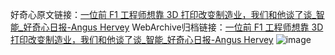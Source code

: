 好奇心原文链接：[一位前 F1 工程师想靠 3D 打印改变制造业，我们和他谈了谈_智能_好奇心日报-Angus Hervey](https://www.qdaily.com/articles/12272.html)
WebArchive归档链接：[一位前 F1 工程师想靠 3D 打印改变制造业，我们和他谈了谈_智能_好奇心日报-Angus Hervey](http://web.archive.org/web/20170701004626/http://www.qdaily.com/articles/12272.html)
![image](http://ww3.sinaimg.cn/large/007d5XDply1g3x2noxo6dj30u06qq1ky)